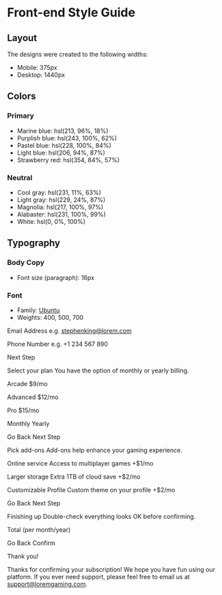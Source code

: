 # Front-end Style Guide

## Layout

The designs were created to the following widths:

- Mobile: 375px
- Desktop: 1440px

## Colors

### Primary

- Marine blue: hsl(213, 96%, 18%)
- Purplish blue: hsl(243, 100%, 62%)
- Pastel blue: hsl(228, 100%, 84%)
- Light blue: hsl(206, 94%, 87%)
- Strawberry red: hsl(354, 84%, 57%)

### Neutral

- Cool gray: hsl(231, 11%, 63%)
- Light gray: hsl(229, 24%, 87%)
- Magnolia: hsl(217, 100%, 97%)
- Alabaster: hsl(231, 100%, 99%)
- White: hsl(0, 0%, 100%)

## Typography

### Body Copy

- Font size (paragraph): 16px

### Font

- Family: [Ubuntu](https://fonts.google.com/specimen/Ubuntu)
- Weights: 400, 500, 700

<!-- Sidebar start -->

 <!-- Step 1
  Your info

  Step 2
  Select plan

  Step 3
  Add-ons

  Step 4
  Summary -->

  <!-- Sidebar end -->

  <!-- Step 1 start -->

  <!--Personal info
  Please provide your name, email address, and phone number.-->

  <!--Name
  e.g. Stephen King.-->

  Email Address
  e.g. stephenking@lorem.com

  Phone Number
  e.g. +1 234 567 890

  Next Step

  <!-- Step 1 end -->

  <!-- Step 2 start -->

  Select your plan
  You have the option of monthly or yearly billing.

  Arcade
  $9/mo

  Advanced
  $12/mo

  Pro
  $15/mo

  Monthly
  Yearly

  Go Back
  Next Step

  <!-- Step 2 end -->

  <!-- Step 3 start -->

  Pick add-ons
  Add-ons help enhance your gaming experience.

  Online service
  Access to multiplayer games
  +$1/mo

  Larger storage
  Extra 1TB of cloud save
  +$2/mo

  Customizable Profile
  Custom theme on your profile
  +$2/mo

  Go Back
  Next Step

  <!-- Step 3 end -->

  <!-- Step 4 start -->

  Finishing up
  Double-check everything looks OK before confirming.

  <!-- Dynamically add subscription and add-on selections here -->

  Total (per month/year)

  Go Back
  Confirm

  <!-- Step 4 end -->

  <!-- Step 5 start -->

  Thank you!

  Thanks for confirming your subscription! We hope you have fun 
  using our platform. If you ever need support, please feel free 
  to email us at support@loremgaming.com.

  <!-- Step 5 end -->